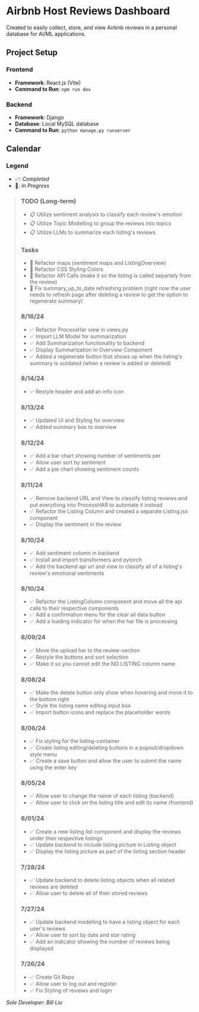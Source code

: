 # Airbnb Host Reviews Dashboard

Created to easily collect, store, and view Airbnb reviews in a personal database for AI/ML applications.

## Project Setup

### Frontend

- **Framework**: React.js (Vite)
- **Command to Run**: `npm run dev`

### Backend

- **Framework**: Django
- **Database**: Local MySQL database
- **Command to Run**: `python manage.py runserver`

## Calendar

### Legend

- ✅: _Completed_
- 🚧: _In Progress_

> ### TODO (Long-term)
>
> - 📋 Utilize sentiment analysis to classify each review's emotion
> - 📋 Utilize Topic Modelling to group the reviews into topics
> - 📋 Utilize LLMs to summarize each listing's reviews
>
> ### Tasks
>
> - 🚧 Refactor maps (sentiment maps and ListingOverview)
> - 🚧 Refactor CSS Styling Colors
> - 🚧 Refactor API Calls (make it so the listing is called separtely from the review)
> - 🚧 Fix summary_up_to_date refreshing problem (right now the user needs to refresh page after deleting a review to get the option to regenerate summary)
>
> ### 8/16/24
>
> - ✅ Refactor ProcessHar view in views.py
> - ✅ Import LLM Model for summarization
> - ✅ Add Summarization functionality to backend
> - ✅ Display Summarization in Overview Component
> - ✅ Added a regenerate button that shows up when the listing's summary is outdated (when a review is added or deleted)
>
> ### 8/14/24
>
> - ✅ Restyle header and add an info icon
>
> ### 8/13/24
>
> - ✅ Updated UI and Styling for overview
> - ✅ Added summary box to overview
>
> ### 8/12/24
>
> - ✅ Add a bar chart showing number of sentiments per
> - ✅ Allow user sort by sentiment
> - ✅ Add a pie chart showing sentiment counts
>
> ### 8/11/24
>
> - ✅ Remove backend URL and View to classify listing reviews and put everything into ProcessHAR to automate it instead
> - ✅ Refactor the Listing Column and created a separate Listing.jsx component
> - ✅ Display the sentiment in the review
>
> ### 8/10/24
>
> - ✅ Add sentiment column in backend
> - ✅ Install and import transformers and pytorch
> - ✅ Add the backend api url and view to classify all of a listing's review's emotional sentiments
>
> ### 8/10/24
>
> - ✅ Refactor the ListingColumn component and move all the api calls to their respective components
> - ✅ Add a confirmation menu for the clear all data button
> - ✅ Add a loading indicator for when the har file is processing
>
> ### 8/09/24
>
> - ✅ Move the upload har to the review-section
> - ✅ Restyle the buttons and sort selection
> - ✅ Make it so you cannot edit the NO LISTING column name
>
> ### 8/08/24
>
> - ✅ Make the delete button only show when hovering and move it to the bottom right
> - ✅ Style the listing name editing input box
> - ✅ Import button icons and replace the placeholder words
>
> ### 8/06/24
>
> - ✅ Fix styling for the listing-container
> - ✅ Create listing editing/deleting buttons in a popout/dropdown style menu
> - ✅ Create a save button and allow the user to submit the name using the enter key
>
> ### 8/05/24
>
> - ✅ Allow user to change the name of each listing (backend)
> - ✅ Allow user to click on the listing title and edit its name (frontend)
>
> ### 8/01/24
>
> - ✅ Create a new listing list component and display the reviews under their respective listings
> - ✅ Update backend to include listing picture in Listing object
> - ✅ Display the listing picture as part of the listing section header
>
> ### 7/28/24
>
> - ✅ Update backend to delete listing objects when all related reviews are deleted
> - ✅ Allow user to delete all of their stored reviews
>
> ### 7/27/24
>
> - ✅ Update backend modelling to have a listing object for each user's reviews
> - ✅ Allow user to sort by date and star rating
> - ✅ Add an indicator showing the number of reviews being displayed
>
> ### 7/26/24
>
> - ✅ Create Git Repo
> - ✅ Allow user to log out and register
> - ✅ Fix Styling of reviews and login

_Sole Developer: Bill Liu_
